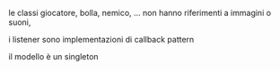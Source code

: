 le classi giocatore, bolla, nemico, … non hanno riferimenti a immagini o suoni, 

i listener sono implementazioni di callback pattern

il modello è un singleton

